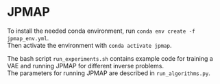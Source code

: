 # JPMAP

To install the needed conda environment, run `conda env create -f jpmap_env.yml`.  
Then activate the environment with `conda activate jpmap`.  

The bash script `run_experiments.sh` contains example code for training a VAE and running JPMAP for different inverse problems.  
The parameters for running JPMAP are described in `run_algorithms.py`.